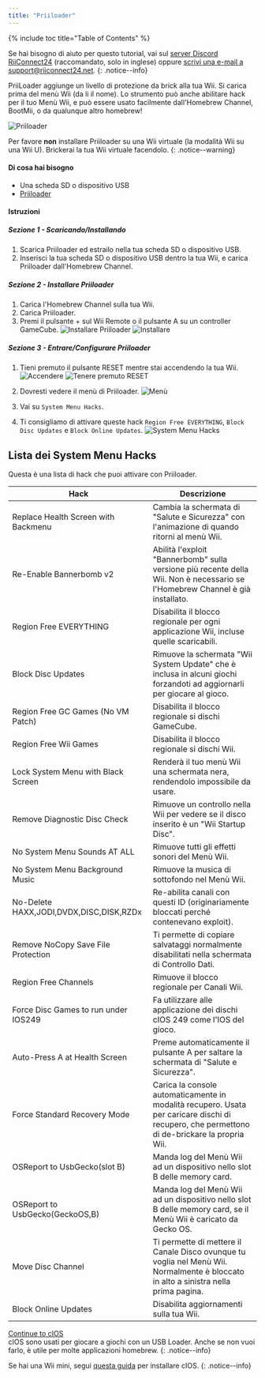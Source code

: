 ```yaml
---
title: "Priiloader"
---
```


{% include toc title="Table of Contents" %}

Se hai bisogno di aiuto per questo tutorial, vai sul [server Discord RiiConnect24](https://discord.gg/b4Y7jfD) (raccomandato, solo in inglese) oppure [scrivi una e-mail a support@riiconnect24.net](mailto:support@riiconnect24.net).
{: .notice--info}

PriiLoader aggiunge un livello di protezione da brick alla tua Wii. Si carica prima del menù Wii (da li il nome). Lo strumento può anche abilitare hack per il tuo Menù Wii, e può essere usato facilmente dall'Homebrew Channel, BootMii, o da qualunque altro homebrew!

![Priiloader](/images/priiloader.jpg)

Per favore **non** installare Priiloader su una Wii virtuale (la modalità Wii su una Wii U). Brickerai la tua Wii virtuale facendolo.
{: .notice--warning}

#### Di cosa hai bisogno
* Una scheda SD o dispositivo USB
* [Priiloader](/assets/files/Priiloader_v0_8_2.zip)

#### Istruzioni
##### Sezione 1 - Scaricando/Installando

1. Scarica Priiloader ed estrailo nella tua scheda SD o dispositivo USB.
2. Inserisci la tua scheda SD o dispositivo USB dentro la tua Wii, e carica Priiloader dall'Homebrew Channel.

##### Sezione 2 - Installare Priiloader

1. Carica l'Homebrew Channel sulla tua Wii.
2. Carica Priiloader.
3. Premi il pulsante + sul Wii Remote o il pulsante A su un controller GameCube. ![Installare Priiloader](/images/Priiloader/2.png) ![Installare](/images/Priiloader/3.png)

##### Sezione 3 - Entrare/Configurare Priiloader

1. Tieni premuto il pulsante RESET mentre stai accendendo la tua Wii. ![Accendere](/images/Priiloader/5.jpg) ![Tenere premuto RESET](/images/Priiloader/4.jpg)

2. Dovresti vedere il menù di Priiloader. ![Menù](/images/Priiloader/6.png)
3. Vai su `System Menu Hacks`.
4. Ti consigliamo di attivare queste hack `Region Free EVERYTHING`, `Block Disc Updates` e `Block Online Updates`. ![System Menu Hacks](/images/Priiloader/7.png)

## Lista dei System Menu Hacks

Questa è una lista di hack che puoi attivare con Priiloader.

| Hack                                    | Descrizione                                                                                                                                  |
| --------------------------------------- | -------------------------------------------------------------------------------------------------------------------------------------------- |
| Replace Health Screen with Backmenu     | Cambia la schermata di "Salute e Sicurezza" con l'animazione di quando ritorni al menù Wii.                                                  |
| Re-Enable Bannerbomb v2                 | Abilità l'exploit "Bannerbomb" sulla versione più recente della Wii. Non è necessario se l'Homebrew Channel è già installato.                |
| Region Free EVERYTHING                  | Disabilita il blocco regionale per ogni applicazione Wii, incluse quelle scaricabili.                                                        |
| Block Disc Updates                      | Rimuove la schermata "Wii System Update" che è inclusa in alcuni giochi forzandoti ad aggiornarli per giocare al gioco.                      |
| Region Free GC Games (No VM Patch)      | Disabilita il blocco regionale si dischi GameCube.                                                                                           |
| Region Free Wii Games                   | Disabilita il blocco regionale si dischi Wii.                                                                                                |
| Lock System Menu with Black Screen      | Renderà il tuo menù Wii una schermata nera, rendendolo impossibile da usare.                                                                 |
| Remove Diagnostic Disc Check            | Rimuove un controllo nella Wii per vedere se il disco inserito è un "Wii Startup Disc".                                                      |
| No System Menu Sounds AT ALL            | Rimuove tutti gli effetti sonori del Menù Wii.                                                                                               |
| No System Menu Background Music         | Rimuove la musica di sottofondo nel Menù Wii.                                                                                                |
| No-Delete HAXX,JODI,DVDX,DISC,DISK,RZDx | Re-abilita canali con questi ID (originariamente bloccati perché contenevano exploit).                                                       |
| Remove NoCopy Save File Protection      | Ti permette di copiare salvataggi normalmente disabilitati nella schermata di Controllo Dati.                                                |
| Region Free Channels                    | Rimuove il blocco regionale per Canali Wii.                                                                                                  |
| Force Disc Games to run under IOS249    | Fa utilizzare alle applicazione dei dischi cIOS 249 come l'IOS del gioco.                                                                    |
| Auto-Press A at Health Screen           | Preme automaticamente il pulsante A per saltare la schermata di "Salute e Sicurezza".                                                        |
| Force Standard Recovery Mode            | Carica la console automaticamente in modalità recupero. Usata per caricare dischi di recupero, che permettono di de-brickare la propria Wii. |
| OSReport to UsbGecko(slot B)            | Manda log del Menù Wii ad un dispositivo nello slot B delle memory card.                                                                     |
| OSReport to UsbGecko(GeckoOS,B)         | Manda log del Menù Wii ad un dispositivo nello slot B delle memory card, se il Menù Wii è caricato da Gecko OS.                              |
| Move Disc Channel                       | Ti permette di mettere il Canale Disco ovunque tu voglia nel Menù Wii. Normalmente è bloccato in alto a sinistra nella prima pagina.         |
| Block Online Updates                    | Disabilita aggiornamenti sulla tua Wii.                                                                                                      |

[Continue to cIOS](cios)<br> cIOS sono usati per giocare a giochi con un USB Loader. Anche se non vuoi farlo, è utile per molte applicazioni homebrew.
{: .notice--info}

Se hai una Wii mini, segui [questa guida](cios-mini) per installare cIOS.
{: .notice--info}
